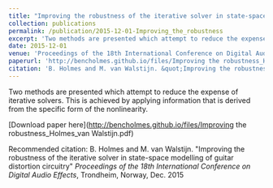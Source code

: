 ```yaml
---
title: "Improving the robustness of the iterative solver in state-space modelling of guitar distortion circuitry"
collection: publications
permalink: /publication/2015-12-01-Improving_the_robustness
excerpt: 'Two methods are presented which attempt to reduce the expense of iterative solvers. This is achieved by applying information that is derived from the specific form of the nonlinearity.'
date: 2015-12-01
venue: 'Proceedings of the 18th International Conference on Digital Audio Effects, Trondheim, Norway'
paperurl: 'http://bencholmes.github.io/files/Improving the robustness_Holmes_van Walstijn.pdf'
citation: 'B. Holmes and M. van Walstijn. &quot;Improving the robustness of the iterative solver in state-space modelling of guitar distortion circuitry&quot; <i>Proceedings of the 18th International Conference on Digital Audio Effects</i>, Trondheim, Norway, Dec. 2015.'
---
```

Two methods are presented which attempt to reduce the expense of iterative solvers. This is achieved by applying information that is derived from the specific form of the nonlinearity.

[Download paper here](http://bencholmes.github.io/files/Improving the robustness_Holmes_van Walstijn.pdf)

Recommended citation: B. Holmes and M. van Walstijn. "Improving the robustness of the iterative solver in state-space modelling of guitar distortion circuitry" <i>Proceedings of the 18th International Conference on Digital Audio Effects</i>, Trondheim, Norway, Dec. 2015
